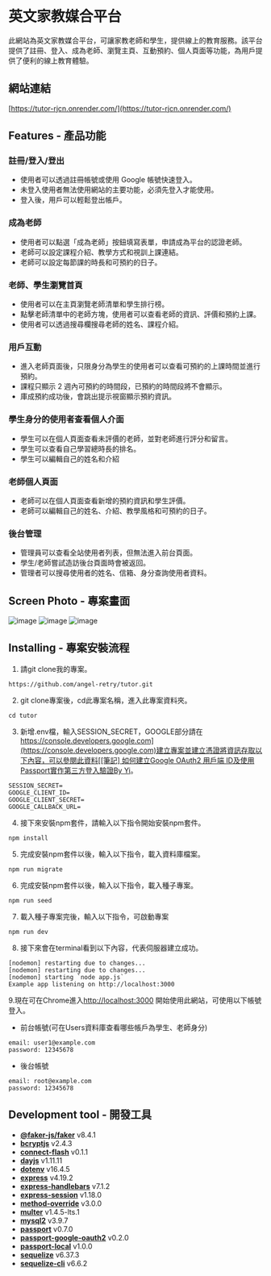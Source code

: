 # 英文家教媒合平台
此網站為英文家教媒合平台，可讓家教老師和學生，提供線上的教育服務。該平台提供了註冊、登入、成為老師、瀏覽主頁、互動預約、個人頁面等功能，為用戶提供了便利的線上教育體驗。

## 網站連結
[https://tutor-rjcn.onrender.com/](https://tutor-rjcn.onrender.com/)

## Features - 產品功能
### 註冊/登入/登出
- 使用者可以透過註冊帳號或使用 Google 帳號快速登入。
- 未登入使用者無法使用網站的主要功能，必須先登入才能使用。
- 登入後，用戶可以輕鬆登出帳戶。
### 成為老師
- 使用者可以點選「成為老師」按鈕填寫表單，申請成為平台的認證老師。
- 老師可以設定課程介紹、教學方式和視訓上課連結。
- 老師可以設定每節課的時長和可預約的日子。
### 老師、學生瀏覽首頁
- 使用者可以在主頁瀏覽老師清單和學生排行榜。
- 點擊老師清單中的老師方塊，使用者可以查看老師的資訊、評價和預約上課。
- 使用者可以透過搜尋欄搜尋老師的姓名、課程介紹。
### 用戶互動
- 進入老師頁面後，只限身分為學生的使用者可以查看可預約的上課時間並進行預約。
- 課程只顯示 2 週內可預約的時間段，已預約的時間段將不會顯示。
- 庫成預約成功後，會跳出提示視窗顯示預約資訊。
### 學生身分的使用者查看個人介面
- 學生可以在個人頁面查看未評價的老師，並對老師進行評分和留言。
- 學生可以查看自己學習總時長的排名。
- 學生可以編輯自己的姓名和介紹
### 老師個人頁面
- 老師可以在個人頁面查看新增的預約資訊和學生評價。
- 老師可以編輯自己的姓名、介紹、教學風格和可預約的日子。
### 後台管理
- 管理員可以查看全站使用者列表，但無法進入前台頁面。
- 學生/老師嘗試造訪後台頁面時會被返回。
- 管理者可以搜尋使用者的姓名、信箱、身分查詢使用者資料。

## Screen Photo - 專案畫面
![image](https://github.com/angel-retry/tutor/assets/71422058/031fb6bf-183b-4c8e-9bf6-71405c674d06)
![image](https://github.com/angel-retry/tutor/assets/71422058/faf0edda-bbaa-457d-b518-8be01b9167f1)
![image](https://github.com/angel-retry/tutor/assets/71422058/bb4228ab-2438-401e-ba8e-ad45fb997ee3)

## Installing - 專案安裝流程
1. 請git clone我的專案。
```
https://github.com/angel-retry/tutor.git
```
2. git clone專案後，cd此專案名稱，進入此專案資料夾。
```
cd tutor
```
3. 新增.env檔，輸入SESSION_SECRET，GOOGLE部分請在[https://console.developers.google.com](https://console.developers.google.com)建立專案並建立憑證將資訊存取以下內容，可以參閱此資料[[筆記] 如何建立Google OAuth2 用戶端 ID及使用Passport實作第三方登入驗證By Yi](https://mt5718214.medium.com/%E7%AD%86%E8%A8%98-%E5%A6%82%E4%BD%95%E5%BB%BA%E7%AB%8Bgoogle-oauth2-%E7%94%A8%E6%88%B6%E7%AB%AF-id%E5%8F%8A%E4%BD%BF%E7%94%A8passport%E5%AF%A6%E4%BD%9C%E7%AC%AC%E4%B8%89%E6%96%B9%E7%99%BB%E5%85%A5%E9%A9%97%E8%AD%89-5ec7846dc6ad)。
```
SESSION_SECRET=
GOOGLE_CLIENT_ID=
GOOGLE_CLIENT_SECRET=
GOOGLE_CALLBACK_URL=
```
4. 接下來安裝npm套件，請輸入以下指令開始安裝npm套件。
```
npm install
```
5. 完成安裝npm套件以後，輸入以下指令，載入資料庫檔案。
```
npm run migrate
```
6. 完成安裝npm套件以後，輸入以下指令，載入種子專案。
```
npm run seed
```
7. 載入種子專案完後，輸入以下指令，可啟動專案
```
npm run dev
```
8. 接下來會在terminal看到以下內容，代表伺服器建立成功。
```
[nodemon] restarting due to changes...
[nodemon] restarting due to changes...
[nodemon] starting `node app.js`
Example app listening on http://localhost:3000
```
9.現在可在Chrome進入[http://localhost:3000](http://localhost:3000) 開始使用此網站，可使用以下帳號登入。
- 前台帳號(可在Users資料庫查看哪些帳戶為學生、老師身分)
```
email: user1@example.com
password: 12345678
```
- 後台帳號
```
email: root@example.com
password: 12345678
```
## Development tool - 開發工具
- **[@faker-js/faker](https://www.npmjs.com/package/@faker-js/faker)** v8.4.1
- **[bcryptjs](https://www.npmjs.com/package/bcryptjs)** v2.4.3
- **[connect-flash](https://www.npmjs.com/package/connect-flash)** v0.1.1
- **[dayjs](https://www.npmjs.com/package/dayjs)** v1.11.11
- **[dotenv](https://www.npmjs.com/package/dotenv)** v16.4.5
- **[express](https://www.npmjs.com/package/express)** v4.19.2
- **[express-handlebars](https://www.npmjs.com/package/express-handlebars)** v7.1.2
- **[express-session](https://www.npmjs.com/package/express-session)** v1.18.0
- **[method-override](https://www.npmjs.com/package/method-override)** v3.0.0
- **[multer](https://www.npmjs.com/package/multer)** v1.4.5-lts.1
- **[mysql2](https://www.npmjs.com/package/mysql2)** v3.9.7
- **[passport](https://www.npmjs.com/package/passport)** v0.7.0
- **[passport-google-oauth2](https://www.npmjs.com/package/passport-google-oauth2)** v0.2.0
- **[passport-local](https://www.npmjs.com/package/passport-local)** v1.0.0
- **[sequelize](https://www.npmjs.com/package/sequelize)** v6.37.3
- **[sequelize-cli](https://www.npmjs.com/package/sequelize-cli)** v6.6.2

